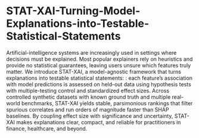 # STAT-XAI-Turning-Model-Explanations-into-Testable-Statistical-Statements
Artificial-intelligence systems are increasingly used in settings where decisions must be explained. Most popular explainers rely on heuristics and provide no statistical guarantees, leaving users unsure which features truly matter. We introduce STAT-XAI, a model-agnostic framework that turns explanations into testable statistical statements: : each feature’s association with model predictions is assessed on held-out data using hypothesis tests with multiple-testing control and standardized effect sizes. Across controlled synthetic datasets with known ground truth and multiple real-world benchmarks, STAT-XAI yields stable, parsimonious rankings that filter spurious correlates and run orders of magnitude faster than SHAP baselines. By coupling effect size with significance and uncertainty, STAT-XAI makes explanations clear, compact, and reliable for practitioners in finance, healthcare, and beyond.

